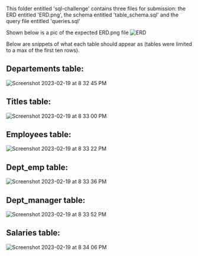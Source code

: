 This folder entitled 'sql-challenge' contains three files for submission: the ERD entitled 'ERD.png', the schema entitled 'table_schema.sql'
and the query file entitled 'queries.sql'

Shown below is a pic of the expected ERD.png file
![ERD](https://user-images.githubusercontent.com/115322974/220009614-c2b5d0c0-a06b-4617-8f82-5683d131a769.png)

Below are snippets of what each table should appear as (tables were limited to a max of the first ten rows).


## Departements table:
![Screenshot 2023-02-19 at 8 32 45 PM](https://user-images.githubusercontent.com/115322974/220010488-6f28c83e-4e1b-43dd-9fb3-36a4043a96a7.png)




## Titles table:
![Screenshot 2023-02-19 at 8 33 00 PM](https://user-images.githubusercontent.com/115322974/220010499-ed50a541-41c2-491f-bcfc-01ec194301bf.png)





## Employees table:
![Screenshot 2023-02-19 at 8 33 22 PM](https://user-images.githubusercontent.com/115322974/220010509-36f164e0-db2f-4862-9a31-08488cb72e82.png)





## Dept_emp table:
![Screenshot 2023-02-19 at 8 33 36 PM](https://user-images.githubusercontent.com/115322974/220010523-d0911f24-df3e-47e8-9139-e52ada2a5165.png)





## Dept_manager table:
![Screenshot 2023-02-19 at 8 33 52 PM](https://user-images.githubusercontent.com/115322974/220010528-975bcc43-567f-45eb-a6ed-603b061e8937.png)





## Salaries table:
![Screenshot 2023-02-19 at 8 34 06 PM](https://user-images.githubusercontent.com/115322974/220010571-b5f6bc99-205a-4e3d-8836-c7904bb55efd.png)
